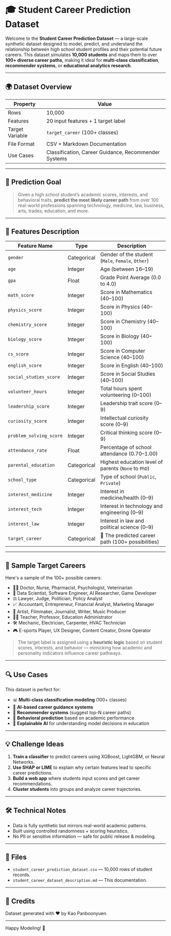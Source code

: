 # 🎓 Student Career Prediction Dataset

Welcome to the **Student Career Prediction Dataset** — a large-scale synthetic dataset designed to model, predict, and understand the relationship between high school student profiles and their potential future careers. This dataset simulates **10,000 students** and maps them to over **100+ diverse career paths**, making it ideal for **multi-class classification**, **recommender systems**, or **educational analytics research**.

---

## 🌍 Dataset Overview

| Property            | Value                               |
|---------------------|-------------------------------------|
| Rows                | 10,000                              |
| Features            | 20 input features + 1 target label  |
| Target Variable     | `target_career` (100+ classes)      |
| File Format         | CSV + Markdown Documentation        |
| Use Cases           | Classification, Career Guidance, Recommender Systems |

---

## 🎯 Prediction Goal

> Given a high school student’s academic scores, interests, and behavioral traits, **predict the most likely career path** from over 100 real-world professions spanning technology, medicine, law, business, arts, trades, education, and more.

---

## 🧠 Features Description

| Feature Name           | Type        | Description                                                                 |
|------------------------|-------------|-----------------------------------------------------------------------------|
| `gender`               | Categorical | Gender of the student (`Male`, `Female`, `Other`)                          |
| `age`                  | Integer     | Age (between 16–19)                                                         |
| `gpa`                  | Float       | Grade Point Average (0.0 to 4.0)                                            |
| `math_score`           | Integer     | Score in Mathematics (40–100)                                              |
| `physics_score`        | Integer     | Score in Physics (40–100)                                                  |
| `chemistry_score`      | Integer     | Score in Chemistry (40–100)                                                |
| `biology_score`        | Integer     | Score in Biology (40–100)                                                  |
| `cs_score`             | Integer     | Score in Computer Science (40–100)                                         |
| `english_score`        | Integer     | Score in English (40–100)                                                  |
| `social_studies_score` | Integer     | Score in Social Studies (40–100)                                           |
| `volunteer_hours`      | Integer     | Total hours spent volunteering (0–100)                                     |
| `leadership_score`     | Integer     | Leadership trait score (0–9)                                               |
| `curiosity_score`      | Integer     | Intellectual curiosity score (0–9)                                         |
| `problem_solving_score`| Integer     | Critical thinking score (0–9)                                              |
| `attendance_rate`      | Float       | Percentage of school attendance (0.70–1.00)                                |
| `parental_education`   | Categorical | Highest education level of parents (`None` to `PhD`)                       |
| `school_type`          | Categorical | Type of school (`Public`, `Private`)                                       |
| `interest_medicine`    | Integer     | Interest in medicine/health (0–9)                                          |
| `interest_tech`        | Integer     | Interest in technology and engineering (0–9)                               |
| `interest_law`         | Integer     | Interest in law and political science (0–9)                                |
| `target_career`        | Categorical | 🎯 The predicted career path (100+ possibilities)                          |

---

## 🧪 Sample Target Careers

Here's a sample of the 100+ possible careers:

- 👩‍⚕️ Doctor, Nurse, Pharmacist, Psychologist, Veterinarian  
- 🧠 Data Scientist, Software Engineer, AI Researcher, Game Developer  
- ⚖️ Lawyer, Judge, Politician, Policy Analyst  
- 📈 Accountant, Entrepreneur, Financial Analyst, Marketing Manager  
- 🎨 Artist, Filmmaker, Journalist, Writer, Music Producer  
- 👨‍🏫 Teacher, Professor, Education Administrator  
- 🛠 Mechanic, Electrician, Carpenter, HVAC Technician  
- 🎮 E-sports Player, UX Designer, Content Creator, Drone Operator

> The target label is assigned using a **heuristic logic** based on student scores, interests, and behavior — mimicking how academic and personality indicators influence career pathways.

---

## 🔍 Use Cases

This dataset is perfect for:

- 📊 **Multi-class classification modeling** (100+ classes)
- 🎯 **AI-based career guidance systems**
- 🤖 **Recommender systems** (suggest top-N career paths)
- 🧬 **Behavioral prediction** based on academic performance
- 🧠 **Explainable AI** for understanding model decisions in education

---

## 💡 Challenge Ideas

1. **Train a classifier** to predict careers using XGBoost, LightGBM, or Neural Networks.
2. **Use SHAP or LIME** to explain why certain features lead to specific career predictions.
3. **Build a web app** where students input scores and get career recommendations.
4. **Cluster students** into groups and analyze career trajectories.

---

## 🛠 Technical Notes

- Data is fully synthetic but mirrors real-world academic patterns.
- Built using controlled randomness + scoring heuristics.
- No PII or sensitive information — safe for public release & modeling.

---

## 📂 Files

- `student_career_prediction_dataset.csv` — 10,000 rows of student records.
- `student_career_dataset_description.md` — This documentation.

---

## 👏 Credits

Dataset generated with ❤️ by Kao Panboonyuen.

---

Happy Modeling! 🚀

